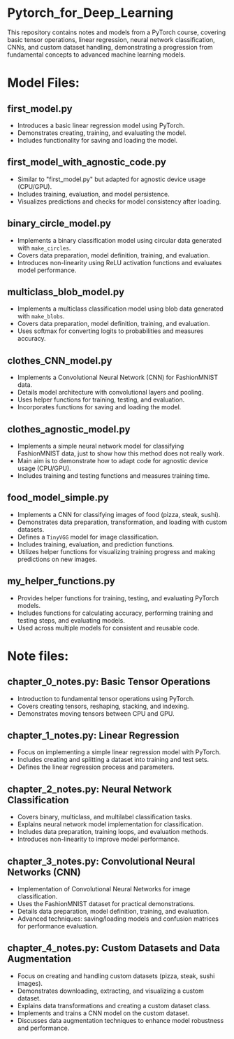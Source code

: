 # Pytorch_for_Deep_Learning

This repository contains notes and models from a PyTorch course, covering basic tensor operations, linear regression, neural network classification, CNNs, and custom dataset handling, demonstrating a progression from fundamental concepts to advanced machine learning models.


# Model Files:

## first_model.py
- Introduces a basic linear regression model using PyTorch.
- Demonstrates creating, training, and evaluating the model.
- Includes functionality for saving and loading the model.

## first_model_with_agnostic_code.py
- Similar to "first_model.py" but adapted for agnostic device usage (CPU/GPU).
- Includes training, evaluation, and model persistence.
- Visualizes predictions and checks for model consistency after loading.
  
## binary_circle_model.py
- Implements a binary classification model using circular data generated with `make_circles`.
- Covers data preparation, model definition, training, and evaluation.
- Introduces non-linearity using ReLU activation functions and evaluates model performance.

## multiclass_blob_model.py
- Implements a multiclass classification model using blob data generated with `make_blobs`.
- Covers data preparation, model definition, training, and evaluation.
- Uses softmax for converting logits to probabilities and measures accuracy.

## clothes_CNN_model.py
- Implements a Convolutional Neural Network (CNN) for FashionMNIST data.
- Details model architecture with convolutional layers and pooling.
- Uses helper functions for training, testing, and evaluation.
- Incorporates functions for saving and loading the model.
  
## clothes_agnostic_model.py
- Implements a simple neural network model for classifying FashionMNIST data, just to show how this method does not really work.
- Main aim is to demonstrate how to adapt code for agnostic device usage (CPU/GPU).
- Includes training and testing functions and measures training time.

## food_model_simple.py
- Implements a CNN for classifying images of food (pizza, steak, sushi).
- Demonstrates data preparation, transformation, and loading with custom datasets.
- Defines a `TinyVGG` model for image classification.
- Includes training, evaluation, and prediction functions.
- Utilizes helper functions for visualizing training progress and making predictions on new images.



## my_helper_functions.py
- Provides helper functions for training, testing, and evaluating PyTorch models.
- Includes functions for calculating accuracy, performing training and testing steps, and evaluating models.
- Used across multiple models for consistent and reusable code.

# Note files:
## chapter_0_notes.py: Basic Tensor Operations
- Introduction to fundamental tensor operations using PyTorch.
- Covers creating tensors, reshaping, stacking, and indexing.
- Demonstrates moving tensors between CPU and GPU.

## chapter_1_notes.py: Linear Regression
- Focus on implementing a simple linear regression model with PyTorch.
- Includes creating and splitting a dataset into training and test sets.
- Defines the linear regression process and parameters.

## chapter_2_notes.py: Neural Network Classification
- Covers binary, multiclass, and multilabel classification tasks.
- Explains neural network model implementation for classification.
- Includes data preparation, training loops, and evaluation methods.
- Introduces non-linearity to improve model performance.

## chapter_3_notes.py: Convolutional Neural Networks (CNN)
- Implementation of Convolutional Neural Networks for image classification.
- Uses the FashionMNIST dataset for practical demonstrations.
- Details data preparation, model definition, training, and evaluation.
- Advanced techniques: saving/loading models and confusion matrices for performance evaluation.

## chapter_4_notes.py: Custom Datasets and Data Augmentation
- Focus on creating and handling custom datasets (pizza, steak, sushi images).
- Demonstrates downloading, extracting, and visualizing a custom dataset.
- Explains data transformations and creating a custom dataset class.
- Implements and trains a CNN model on the custom dataset.
- Discusses data augmentation techniques to enhance model robustness and performance.
